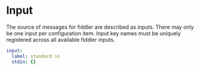 # Input
The source of messages for fiddler are described as inputs.  There may only be one input per configuration item.  Input key names must be uniquely registered across all available fiddler inputs.

```yml
input:
  label: standard in
  stdin: {}
```